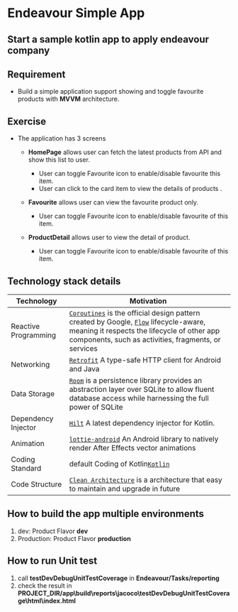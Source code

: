 # Endeavour Simple App
Start a sample kotlin app to apply endeavour company
---

## Requirement
- Build a simple application support showing and toggle favourite products with **MVVM** architecture.

## Exercise
- The application has 3 screens
    - **HomePage** allows user can fetch the latest products from API and show this list to user.
        - User can toggle Favourite icon to enable/disable favourite this item.
        - User can click to the card item to view the details of products .
    
    - **Favourite** allows user can view the favourite product only.
        - User can toggle Favourite icon to enable/disable favourite of this item.
      
    - **ProductDetail** allows user to view the detail of product.
        - User can toggle Favourite icon to enable/disable favourite of this item.
      

## Technology stack details
|Technology|Motivation|
|------------------|-----------|
|Reactive Programming|[`Coroutines`](https://developer.android.com/kotlin/coroutines) is the official design pattern created by Google, [`Flow`](https://developer.android.com/kotlin/flow) lifecycle-aware, meaning it respects the lifecycle of other app components, such as activities, fragments, or services|
|Networking|[`Retrofit`](https://square.github.io/retrofit/) A type-safe HTTP client for Android and Java|
|Data Storage|[`Room`](https://developer.android.com/training/data-storage/room) is a persistence library provides an abstraction layer over SQLite to allow fluent database access while harnessing the full power of SQLite|
|Dependency Injector|[`Hilt`](https://developer.android.com/training/dependency-injection/hilt-android) A latest dependency injector for Kotlin.|
|Animation|[`lottie-android`](https://github.com/airbnb/lottie-android) An Android library to natively render After Effects vector animations|
|Coding Standard|default Coding of Kotlin[`Kotlin`](https://kotlinlang.org/docs/reference/coding-conventions.html)|
|Code Structure|[`Clean Architecture`](https://blog.cleancoder.com/uncle-bob/2012/08/13/the-clean-architecture.html) is a architecture that easy to maintain and upgrade in future|


## How to build the app multiple environments
1. dev: Product Flavor **dev**
3. Production: Product Flavor **production**

## How to run Unit test
1. call **testDevDebugUnitTestCoverage** in **Endeavour/Tasks/reporting**
2. check the result in **PROJECT_DIR/app\build\reports\jacoco\testDevDebugUnitTestCoverage\html\index.html**